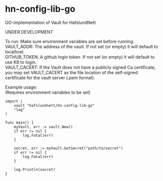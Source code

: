 # hn-config-lib-go  
  
GO-implementation of Vault for HafslundNett  
  
UNDER DEVELOPMENT  
  
To run: Make sure environment variables are set before running.  
VAULT_ADDR: The address of the vault. If not set (or empty) it will default to localhost.  
GITHUB_TOKEN: A github login token. If not set (or empty) it will default to use K8 to login.  
VAULT_CACERT: If the Vault does not have a publicly signed Ca certificate, you may set VAULT_CACERT as the file location of the self-signed certificate for the vault server (.pem format).


Example usage:  
(Requires environment variables to be set)  

```
import (
	vault "hafslundnett/hn-config-lib-go"
	"log"
)

func main() {
	myVault, err := vault.New()
	if err != nil {
		log.Fatal(err)
	}

	secret, err := myVault.GetSecret("path/to/secret")
	if err != nil {
		log.Fatal(err)
	}

	log.Println(secret)
}
```
